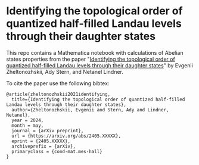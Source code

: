 # Identifying the topological order of quantized half-filled Landau levels through their daughter states

This repo contains a Mathematica notebook with calculations of Abelian states properties
from the paper 
"[Identifying the topological order of quantized half-filled Landau levels through their daughter states]()" 
by Evgenii Zheltonozhskii, Ady Stern, and Netanel Lindner. 


To cite the paper use the following bibtex:
```
@article{zheltonozhskii2021identifying,
  title={Identifying the topological order of quantized half-filled Landau levels through their daughter states},
  author={Zheltonozhskii, Evgenii and Stern, Ady and Lindner, Netanel},
  year = 2024,
  month = may,
  journal = {arXiv preprint},
  url = {https://arxiv.org/abs/2405.XXXXX},
  eprint = {2405.XXXXX},
  archiveprefix = {arXiv},
  primaryclass = {cond-mat.mes-hall}
}
```
